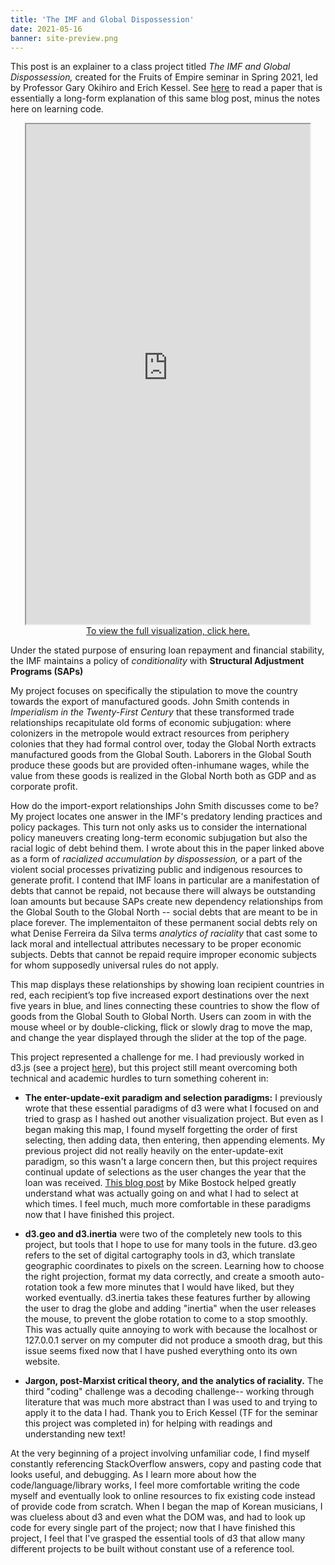 ```yaml
---
title: 'The IMF and Global Dispossession'
date: 2021-05-16
banner: site-preview.png
---
```


This post is an explainer to a class project titled _The IMF and Global Dispossession,_ created for the Fruits of Empire seminar in Spring 2021, led by Professor Gary Okihiro and Erich Kessel. See [here](https://github.com/18kimn/imf_loans/raw/main/text/paper.pdf) to read a paper that is essentially a long-form explanation of this same blog post, minus the notes here on learning code.

<p align="center"><iframe src= "https://imfdispossession.info" width="90%" height=800></iframe><br><a href=https://imfdispossession.info/> To view the full visualization, click here.</a></p>

Under the stated purpose of ensuring loan repayment and financial stability, the IMF maintains a policy of _conditionality_ with **Structural Adjustment Programs (SAPs)**

My project focuses on specifically the stipulation to move the country towards the export of manufactured goods. John Smith contends in _Imperialism in the Twenty-First Century_ that these transformed trade relationships recapitulate old forms of economic subjugation: where colonizers in the metropole would extract resources from periphery colonies that they had formal control over, today the Global North extracts manufactured goods from the Global South. Laborers in the Global South produce these goods but are provided often-inhumane wages, while the value from these goods is realized in the Global North both as GDP and as corporate profit.

How do the import-export relationships John Smith discusses come to be? My project locates one answer in the IMF's predatory lending practices and policy packages. This turn not only asks us to consider the international policy maneuvers creating long-term economic subjugation but also the racial logic of debt behind them. I wrote about this in the paper linked above as a form of _racialized accumulation by dispossession,_ or a part of the violent social processes privatizing public and indigenous resources to generate profit. I contend that IMF loans in particular are a manifestation of debts that cannot be repaid, not because there will always be outstanding loan amounts but because SAPs create new dependency relationships from the Global South to the Global North -- social debts that are meant to be in place forever. The implementaiton of these permanent social debts rely on what Denise Ferreira da Silva terms _analytics of raciality_ that cast some to lack moral and intellectual attributes necessary to be proper economic subjects. Debts that cannot be repaid require improper economic subjects for whom supposedly universal rules do not apply.

This map displays these relationships by showing loan recipient countries in red, each recipient’s top five increased export destinations over the next five years in blue, and lines connecting these countries to show the flow of goods from the Global South to Global North. Users can zoom in with the mouse wheel or by double-clicking, flick or slowly drag to move the map, and change the year displayed through the slider at the top of the page.

This project represented a challenge for me. I had previously worked in d3.js (see a project [here](korean-music-map.info)), but this project still meant overcoming both technical and academic hurdles to turn something coherent in:

- **The enter-update-exit paradigm and selection paradigms:** I previously wrote that these essential paradigms of d3 were what I focused on and tried to grasp as I hashed out another visualization project. But even as I began making this map, I found myself forgetting the order of first selecting, then adding data, then entering, then appending elements. My previous project did not really heavily on the enter-update-exit paradigm, so this wasn't a large concern then, but this project requires continual update of selections as the user changes the year that the loan was received. [This blog post](https://bost.ocks.org/mike/selection/) by Mike Bostock helped greatly understand what was actually going on and what I had to select at which times. I feel much, much more comfortable in these paradigms now that I have finished this project.

- **d3.geo and d3.inertia** were two of the completely new tools to this project, but tools that I hope to use for many tools in the future. d3.geo refers to the set of digital cartography tools in d3, which translate geographic coordinates to pixels on the screen. Learning how to choose the right projection, format my data correctly, and create a smooth auto-rotation took a few more minutes that I would have liked, but they worked eventually. d3.inertia takes these features further by allowing the user to drag the globe and adding "inertia" when the user releases the mouse, to prevent the globe rotation to come to a stop smoothly. This was actually quite annoying to work with because the localhost or 127.0.0.1 server on my computer did not produce a smooth drag, but this issue seems fixed now that I have pushed everything onto its own website.

- **Jargon, post-Marxist critical theory, and the analytics of raciality.** The third "coding" challenge was a decoding challenge-- working through literature that was much more abstract than I was used to and trying to apply it to the data I had. Thank you to Erich Kessel (TF for the seminar this project was completed in) for helping with readings and understanding new text!

At the very beginning of a project involving unfamiliar code, I find myself constantly referencing StackOverflow answers, copy and pasting code that looks useful, and debugging. As I learn more about how the code/language/library works, I feel more comfortable writing the code myself and eventually look to online resources to fix existing code instead of provide code from scratch. When I began the map of Korean musicians, I was clueless about d3 and even what the DOM was, and had to look up code for every single part of the project; now that I have finished this project, I feel that I've grasped the essential tools of d3 that allow many different projects to be built without constant use of a reference tool.
